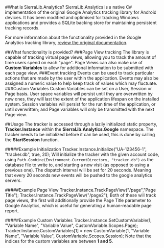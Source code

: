 #What is SierraLib.Analytics?
SierraLib.Analytics is a native C# implementation of the original Google Analytics tracking library for Android devices. It has been modified and optimised for tracking Windows applications and provides a SQLite backing store for maintaining persistent tracking records.

For more information about the functionality provided in the Google Analytics tracking library, [review the original documentation](https://developers.google.com/analytics/devguides/collection/android/).

##What functionality is provided?
###Page View tracking
The library is capable of tracking virtual page views, allowing you to track the amount of time users spend on each "page". Page Views can also make use of **Custom Variables** to allow for additional information to be submitted with each page view.
###Event tracking
Events can be used to track particular actions that are made by the user within the application. Events may also be assigned a numeric value to help keep track of values which may fluctuate.
###Custom Variables
Custom Variables can be set on a User, Session or Page basis. User space variables will persist until they are overwritten by new ones, they will last the extent of the application lifespan on the installed system. Session variables will persist for the run time of the application, or until overwritten; and Page variables will only be transmitted with the next Page view.

##Usage
The tracker is accessed through a lazily initialized static property, **Tracker.Instance** within the **SierraLib.Analytics.Google** namespace. The tracker needs to be initialized before it can be used, this is done by calling the **StartSession** function.

#####Example Initialization
    Tracker.Instance.Initialize("UA-123456-1", "tracker.db", true, 20);
Will initialize the tracker with the given account code, using `Path.Combine(Environment.CurrentDirectory, "tracker.db")`
as the database file to write to, and starting a new visit (as opposed to using a previous one). The dispatch interval will be set for 20 seconds. Meaning that every 20 seconds new events will be pushed to the google analytics servers.

#####Example Page View
    Tracker.Instance.TrackPageView("/page","Page Title");
    Tracker.Instance.TrackPageView("/page2");
Both of these will track page views, the first will additionally provide the Page Title parameter to Google Analytics, which is useful for generating a human-readable page report.

#####Example Custom Variables
    Tracker.Instance.SetCustomVariable(1, "Variable Name", "Variable Value", CustomVariable.Scopes.Page);
    Tracker.Instance.CustomVariables[1] = new CustomVariable(1, "Variable Name", "Variable Value", CustomVariable.Scopes.Session);
Note that the indices for the custom variables are between **1 and 5**.
